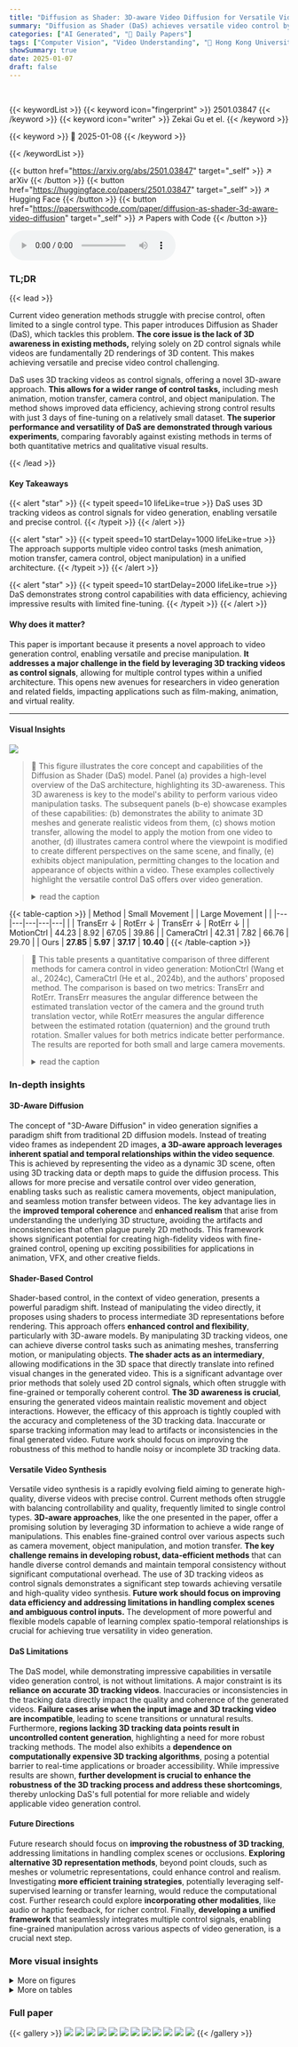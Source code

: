```yaml
---
title: "Diffusion as Shader: 3D-aware Video Diffusion for Versatile Video Generation Control"
summary: "Diffusion as Shader (DaS) achieves versatile video control by using 3D tracking videos as control signals in a unified video diffusion model, enabling precise manipulation across diverse tasks."
categories: ["AI Generated", "🤗 Daily Papers"]
tags: ["Computer Vision", "Video Understanding", "🏢 Hong Kong University of Science and Technology",]
showSummary: true
date: 2025-01-07
draft: false
---
```


<br>

{{< keywordList >}}
{{< keyword icon="fingerprint" >}} 2501.03847 {{< /keyword >}}
{{< keyword icon="writer" >}} Zekai Gu et el. {{< /keyword >}}
 
{{< keyword >}} 🤗 2025-01-08 {{< /keyword >}}
 
{{< /keywordList >}}

{{< button href="https://arxiv.org/abs/2501.03847" target="_self" >}}
↗ arXiv
{{< /button >}}
{{< button href="https://huggingface.co/papers/2501.03847" target="_self" >}}
↗ Hugging Face
{{< /button >}}
{{< button href="https://paperswithcode.com/paper/diffusion-as-shader-3d-aware-video-diffusion" target="_self" >}}
↗ Papers with Code
{{< /button >}}



<audio controls>
    <source src="https://ai-paper-reviewer.com/2501.03847/podcast.wav" type="audio/wav">
    Your browser does not support the audio element.
</audio>


### TL;DR


{{< lead >}}

Current video generation methods struggle with precise control, often limited to a single control type.  This paper introduces Diffusion as Shader (DaS), which tackles this problem.  **The core issue is the lack of 3D awareness in existing methods,** relying solely on 2D control signals while videos are fundamentally 2D renderings of 3D content.  This makes achieving versatile and precise video control challenging. 



DaS uses 3D tracking videos as control signals, offering a novel 3D-aware approach.  **This allows for a wider range of control tasks,** including mesh animation, motion transfer, camera control, and object manipulation. The method shows improved data efficiency, achieving strong control results with just 3 days of fine-tuning on a relatively small dataset.  **The superior performance and versatility of DaS are demonstrated through various experiments**, comparing favorably against existing methods in terms of both quantitative metrics and qualitative visual results.

{{< /lead >}}


#### Key Takeaways

{{< alert "star" >}}
{{< typeit speed=10 lifeLike=true >}} DaS uses 3D tracking videos as control signals for video generation, enabling versatile and precise control. {{< /typeit >}}
{{< /alert >}}

{{< alert "star" >}}
{{< typeit speed=10 startDelay=1000 lifeLike=true >}} The approach supports multiple video control tasks (mesh animation, motion transfer, camera control, object manipulation) in a unified architecture. {{< /typeit >}}
{{< /alert >}}

{{< alert "star" >}}
{{< typeit speed=10 startDelay=2000 lifeLike=true >}} DaS demonstrates strong control capabilities with data efficiency, achieving impressive results with limited fine-tuning. {{< /typeit >}}
{{< /alert >}}

#### Why does it matter?
This paper is important because it presents a novel approach to video generation control, enabling versatile and precise manipulation.  **It addresses a major challenge in the field by leveraging 3D tracking videos as control signals**, allowing for multiple control types within a unified architecture. This opens new avenues for researchers in video generation and related fields, impacting applications such as film-making, animation, and virtual reality.

------
#### Visual Insights



![](https://arxiv.org/html/2501.03847/x1.png)

> 🔼 This figure illustrates the core concept and capabilities of the Diffusion as Shader (DaS) model.  Panel (a) provides a high-level overview of the DaS architecture, highlighting its 3D-awareness. This 3D awareness is key to the model's ability to perform various video manipulation tasks. The subsequent panels (b-e) showcase examples of these capabilities: (b) demonstrates the ability to animate 3D meshes and generate realistic videos from them, (c) shows motion transfer, allowing the model to apply the motion from one video to another, (d) illustrates camera control where the viewpoint is modified to create different perspectives on the same scene, and finally, (e) exhibits object manipulation, permitting changes to the location and appearance of objects within a video. These examples collectively highlight the versatile control DaS offers over video generation.
> <details>
> <summary>read the caption</summary>
> Figure 1. Diffusion as Shader (DaS) is (a) a 3D-aware video diffusion method enabling versatile video control tasks including (b) animating meshes to video generation, (c) motion transfer, (d) camera control, and (e) object manipulation.
> </details>





{{< table-caption >}}
| Method | Small Movement |  | Large Movement |  | 
|---|---|---|---|---| 
|  | TransErr ↓ | RotErr ↓ | TransErr ↓ | RotErr ↓ | 
| MotionCtrl | 44.23 | 8.92 | 67.05 | 39.86 | 
| CameraCtrl | 42.31 | 7.82 | 66.76 | 29.70 | 
| Ours | **27.85** | **5.97** | **37.17** | **10.40** | {{< /table-caption >}}

> 🔼 This table presents a quantitative comparison of three different methods for camera control in video generation: MotionCtrl (Wang et al., 2024c), CameraCtrl (He et al., 2024b), and the authors' proposed method.  The comparison is based on two metrics: TransErr and RotErr. TransErr measures the angular difference between the estimated translation vector of the camera and the ground truth translation vector, while RotErr measures the angular difference between the estimated rotation (quaternion) and the ground truth rotation.  Smaller values for both metrics indicate better performance.  The results are reported for both small and large camera movements.
> <details>
> <summary>read the caption</summary>
> Table 1. Quantitative results on camera control of MotionCtrl (Wang et al., 2024c), CameraCtrl (He et al., 2024b), and our method. “TransErr” and “RotErr” are the angle differences between the estimated translation and rotation and the ground-truth ones in degree.
> </details>





### In-depth insights


#### 3D-Aware Diffusion
The concept of "3D-Aware Diffusion" in video generation signifies a paradigm shift from traditional 2D diffusion models.  Instead of treating video frames as independent 2D images, **a 3D-aware approach leverages inherent spatial and temporal relationships within the video sequence**. This is achieved by representing the video as a dynamic 3D scene, often using 3D tracking data or depth maps to guide the diffusion process. This allows for more precise and versatile control over video generation, enabling tasks such as realistic camera movements, object manipulation, and seamless motion transfer between videos.  The key advantage lies in the **improved temporal coherence** and **enhanced realism** that arise from understanding the underlying 3D structure, avoiding the artifacts and inconsistencies that often plague purely 2D methods.  This framework shows significant potential for creating high-fidelity videos with fine-grained control, opening up exciting possibilities for applications in animation, VFX, and other creative fields.

#### Shader-Based Control
Shader-based control, in the context of video generation, presents a powerful paradigm shift.  Instead of manipulating the video directly, it proposes using shaders to process intermediate 3D representations before rendering. This approach offers **enhanced control and flexibility**, particularly with 3D-aware models. By manipulating 3D tracking videos, one can achieve diverse control tasks such as animating meshes, transferring motion, or manipulating objects.  **The shader acts as an intermediary**, allowing modifications in the 3D space that directly translate into refined visual changes in the generated video.  This is a significant advantage over prior methods that solely used 2D control signals, which often struggle with fine-grained or temporally coherent control. **The 3D awareness is crucial**, ensuring the generated videos maintain realistic movement and object interactions. However, the efficacy of this approach is tightly coupled with the accuracy and completeness of the 3D tracking data. Inaccurate or sparse tracking information may lead to artifacts or inconsistencies in the final generated video. Future work should focus on improving the robustness of this method to handle noisy or incomplete 3D tracking data.

#### Versatile Video Synthesis
Versatile video synthesis is a rapidly evolving field aiming to generate high-quality, diverse videos with precise control.  Current methods often struggle with balancing controllability and quality, frequently limited to single control types.  **3D-aware approaches**, like the one presented in the paper, offer a promising solution by leveraging 3D information to achieve a wide range of manipulations.  This enables fine-grained control over various aspects such as camera movement, object manipulation, and motion transfer.  **The key challenge remains in developing robust, data-efficient methods** that can handle diverse control demands and maintain temporal consistency without significant computational overhead. The use of 3D tracking videos as control signals demonstrates a significant step towards achieving versatile and high-quality video synthesis.  **Future work should focus on improving data efficiency and addressing limitations in handling complex scenes and ambiguous control inputs.**  The development of more powerful and flexible models capable of learning complex spatio-temporal relationships is crucial for achieving true versatility in video generation.

#### DaS Limitations
The DaS model, while demonstrating impressive capabilities in versatile video generation control, is not without limitations.  A major constraint is its **reliance on accurate 3D tracking videos**.  Inaccuracies or inconsistencies in the tracking data directly impact the quality and coherence of the generated videos.  **Failure cases arise when the input image and 3D tracking video are incompatible**, leading to scene transitions or unnatural results.  Furthermore, **regions lacking 3D tracking data points result in uncontrolled content generation**, highlighting a need for more robust tracking methods.  The model also exhibits a **dependence on computationally expensive 3D tracking algorithms**, posing a potential barrier to real-time applications or broader accessibility. While impressive results are shown, **further development is crucial to enhance the robustness of the 3D tracking process and address these shortcomings**, thereby unlocking DaS's full potential for more reliable and widely applicable video generation control.

#### Future Directions
Future research should focus on **improving the robustness of 3D tracking**, addressing limitations in handling complex scenes or occlusions.  **Exploring alternative 3D representation methods**, beyond point clouds, such as meshes or volumetric representations, could enhance control and realism.  Investigating **more efficient training strategies**, potentially leveraging self-supervised learning or transfer learning, would reduce the computational cost.  Further research could explore **incorporating other modalities**, like audio or haptic feedback, for richer control. Finally, **developing a unified framework** that seamlessly integrates multiple control signals, enabling fine-grained manipulation across various aspects of video generation, is a crucial next step.


### More visual insights

<details>
<summary>More on figures
</summary>


![](https://arxiv.org/html/2501.03847/x2.png)

> 🔼 This figure illustrates the architecture of the Diffusion as Shader (DaS) model.  It begins by explaining how 3D points are color-coded based on their coordinates (a), forming a 3D tracking video (b) which acts as a control signal.  The input image (c) and the 3D tracking video are then fed into a transformer-based latent diffusion model using a Variational Autoencoder (VAE). A crucial step is the use of a 'trainable copy' of the denoising Diffusion Transformer (DiT) to process the 3D tracking video.  Zero linear layers help integrate the condition features from this video into the denoising process, making the model 3D-aware.
> <details>
> <summary>read the caption</summary>
> Figure 2. Architecture of DaS. (a) We colorize dynamic 3D points according to their coordinates to get (b) a 3D tracking video. (c) The input image and the 3D tracking video are processed by (d) a transformer-based latent diffusion with a variational autoencoder (VAE). The 3D tracking video is processed by a trainable copy of the denoising DiT and zero linear layers are used to inject the condition features from 3D tracking videos into the denoising process.
> </details>



![](https://arxiv.org/html/2501.03847/x3.png)

> 🔼 This figure illustrates how 3D tracking videos are generated for four different video control tasks using the Diffusion as Shader (DaS) method. (a) Object manipulation:  Depth maps and object segmentation are used to identify and manipulate the 3D points of an object, creating a 3D tracking video that guides the object's movement in the generated video. (b) Animating meshes to videos: Animated 3D meshes are converted into 3D tracking videos, providing control over mesh animation. (c) Camera control: Depth maps and camera trajectories are used to generate a 3D tracking video that directs camera movements in the output video. (d) Motion transfer: A 3D tracker processes a source video to generate a 3D tracking video which captures and transfers the motion to a new video with potentially altered styling or content.
> <details>
> <summary>read the caption</summary>
> Figure 3. 3D tracking video generation in (a) object manipulation, (b) animating mesh to video generation, (c) camera control, and (d) motion transfer.
> </details>



![](https://arxiv.org/html/2501.03847/x4.png)

> 🔼 This figure showcases the qualitative results of the Diffusion as Shader (DaS) model on camera control tasks.  Four distinct camera trajectories are depicted (left, right, up, and down movements) across multiple frames. The large-scale movements demonstrate the model's ability to generate videos with diverse and complex camera paths accurately. Each row shows a sequence of frames from a video generated with DaS, demonstrating the smoothness and realism of the camera motions.
> <details>
> <summary>read the caption</summary>
> Figure 4. Qualitative results of DaS on the camera control task. We show 4 trajectories (left, right, up, down) with large movements.
> </details>



![](https://arxiv.org/html/2501.03847/x5.png)

> 🔼 Figure 5 presents a qualitative comparison of motion transfer results obtained using three different methods: the authors' proposed method, CCEdit (Feng et al., 2024b), and TokenFlow (Geyer et al., 2023b).  For each method, two example video generation results are displayed, each accompanied by the corresponding text prompt. This allows for a visual assessment of each method's ability to accurately translate the motion described in the text prompt into the generated video, considering factors like fidelity, coherence, and overall quality of the video generated. The comparison highlights the relative strengths and weaknesses of each approach in achieving accurate motion transfer.
> <details>
> <summary>read the caption</summary>
> Figure 5. Qualitative comparison on motion transfer between our method, CCEdit (Feng et al., 2024b), and TokenFlow (Geyer et al., 2023b).
> </details>



![](https://arxiv.org/html/2501.03847/x6.png)

> 🔼 Figure 6 showcases the qualitative results of the motion transfer task using the proposed Diffusion as Shader (DaS) method.  It displays several pairs of source and transferred videos generated by the DaS model. The source video is shown on the top row of each pair, while the DaS-generated transferred video is presented in the bottom row. Each pair demonstrates the ability of DaS to transfer motion while maintaining good quality and visual coherence.
> <details>
> <summary>read the caption</summary>
> Figure 6. Qualitative results on motion transfer of our method.
> </details>



![](https://arxiv.org/html/2501.03847/x7.png)

> 🔼 Figure 7 showcases the versatility of the proposed Diffusion as Shader (DaS) method in generating videos from animated 3D meshes.  It demonstrates that, using the same underlying mesh as input, DaS can produce videos with vastly different artistic styles.  This highlights the method's ability to decouple animation from visual style, allowing for greater control and creative freedom in video generation.
> <details>
> <summary>read the caption</summary>
> Figure 7. More results of the animating mesh to video generation task. Our method enables the generation of different styles from the same mesh.
> </details>



![](https://arxiv.org/html/2501.03847/x8.png)

> 🔼 Figure 8 presents a qualitative comparison of video generation results from two different methods: the proposed 'Diffusion as Shader' (DaS) approach and the CHAMP method (Zhu et al., 2024). Both methods tackle the task of animating 3D meshes into realistic videos. The figure visually demonstrates the capabilities of each approach by showing generated video frames corresponding to various animation sequences and stylistic choices (different styles), allowing for a direct comparison of their respective visual quality, animation smoothness, and overall realism.  The comparison highlights the strengths and weaknesses of each method in terms of producing high-fidelity, visually appealing videos from input 3D mesh animations.
> <details>
> <summary>read the caption</summary>
> Figure 8. Qualitative comparison on the animating mesh to video task between our method and CHAMP (Zhu et al., 2024).
> </details>



![](https://arxiv.org/html/2501.03847/x9.png)

> 🔼 Figure 9 presents qualitative results demonstrating the object manipulation capabilities of the Diffusion as Shader (DaS) model. The top half showcases examples of object translation, where the object's position changes within the scene.  The bottom half displays object rotation, showing how DaS can modify the object's orientation. Each example includes the input image and the result generated by DaS, illustrating the model's ability to seamlessly integrate object manipulation into video generation.
> <details>
> <summary>read the caption</summary>
> Figure 9. Qualitative results of our method on the object manipulation task. The top part shows the results of translation while the bottom part shows the results of rotating the object.
> </details>



![](https://arxiv.org/html/2501.03847/x10.png)

> 🔼 This figure compares the results of video generation using two different types of 3D control signals: depth maps and 3D tracking videos.  The goal was to assess the impact of each method on the temporal consistency of generated videos, meaning how well the generated frames flow together smoothly over time.  The image showcases several generated video sequences side-by-side, allowing for a visual comparison of the quality of each approach.  The results demonstrate that videos created using 3D tracking videos exhibit substantially better cross-frame consistency than those produced with depth maps.
> <details>
> <summary>read the caption</summary>
> Figure 10. Generated videos using depth maps or 3D tracking videos as control signals. Our 3D tracking videos provide better quality on the cross-frame consistency for video generation than depth maps.
> </details>



![](https://arxiv.org/html/2501.03847/x11.png)

> 🔼 Figure 11 demonstrates two failure scenarios of the DaS model. The top panel shows a case where an incompatible tracking video (i.e., a video whose 3D points don't correspond to the input image's content) is used.  As a result, the model generates a video that shifts to a visually similar but different scene.  The bottom panel illustrates another failure: when the 3D tracking video lacks data for certain regions of the input image (out-of-tracking range).  In this case, the model generates video content for those regions that's not constrained by the 3D tracking information, resulting in uncontrolled or unrealistic visual elements.
> <details>
> <summary>read the caption</summary>
> Figure 11. Failure cases. (Top) Incompatible tracking video. When a tracking video that does not correspond to the structures of the input image is provided, DaS will generate a video with a scene transition to a compatible new scene. (Bottom) Out of tracking range. For regions without 3D tracking points, the tracking video fails to constrain these regions and DaS may generate some uncontrolled content.
> </details>



</details>




<details>
<summary>More on tables
</summary>


{{< table-caption >}}
| Method | Tex-Ali ↑ | Tem-Con ↑ |
|---|---|---|
| CCEdit | 16.9 | 0.932 |
| Tokenflow | 31.9 | 0.956 |
| Ours | **32.6** | **0.971** |{{< /table-caption >}}
> 🔼 This table presents a quantitative comparison of three different methods for motion transfer in video generation: CCEdit, TokenFlow, and the authors' proposed method.  The comparison is based on two CLIP scores: Text-Ali and Tem-Con.  Text-Ali measures the semantic consistency between the generated videos and the corresponding text prompts used to guide the generation process; a higher score indicates better alignment between the generated video content and the intended meaning of the text prompt. Tem-Con measures the temporal consistency of the generated videos, evaluating how well the video's frames flow smoothly over time; a higher score indicates better temporal coherence. The table allows for a direct comparison of the effectiveness of the three methods in achieving both semantic and temporal consistency in motion transfer.
> <details>
> <summary>read the caption</summary>
> Table 2. CLIP scores for motion transfer of CCEdit (Feng et al., 2024b), TokenFlow (Geyer et al., 2023b), and our method. “Text-Ali” is the semantic CLIP consistency between generated videos and the given text prompts. “Tem-Con” is the temporal CLIP consistency between neighboring frames.
> </details>

{{< table-caption >}}
| Depth | Tracking | #Tracks | PSNR ↑ | SSIM ↑ | LPIPS ↓ | FVD ↓ |
|---|---|---|---|---|---|---|
| ✓ |  | - | 18.08 | 0.573 | 0.312 | 645.1 |
|  | ✓ | 900 | 18.52 | 0.586 | 0.337 | 765.3 |
|  | ✓ | 2500 | 19.17 | 0.632 | 0.263 | 566.4 |
|  | ✓ | 4900 | **19.27** | **0.658** | **0.261** | **551.3** |
|  | ✓ | 8100 | 19.11 | 0.649 | 0.262 | 599.0 |{{< /table-caption >}}
> 🔼 This table presents a quantitative comparison of using depth maps versus 3D tracking videos as control signals in an image-to-video generation model.  The evaluation metrics include PSNR, SSIM, LPIPS, and FVD, which measure various aspects of video quality (peak signal-to-noise ratio, structural similarity, learned perceptual image patch similarity, and Fréchet video distance, respectively).  The performance is assessed on the validation sets of the DAVIS and MiraData datasets. The table also investigates the impact of varying the number of 3D points used in the 3D tracking video, providing insights into the trade-off between control precision and computational cost. The results highlight the superior performance of 3D tracking videos over depth maps for generating high-quality videos.
> <details>
> <summary>read the caption</summary>
> Table 3. Analysis of applying different 3D control signals for image to video generation. We evaluate PSNR, SSIM, LPIPS, and FVD of generated videos on the validation set of the DAVIS and MiraData datasets. “Depth” means using depth maps as the 3D control signals. “Tracking” means using 3D tracking videos as the control signals. #Tracks means the number of 3D points used in the 3D tracking video.
> </details>

</details>




### Full paper

{{< gallery >}}
<img src="https://ai-paper-reviewer.com/2501.03847/1.png" class="grid-w50 md:grid-w33 xl:grid-w25" />
<img src="https://ai-paper-reviewer.com/2501.03847/2.png" class="grid-w50 md:grid-w33 xl:grid-w25" />
<img src="https://ai-paper-reviewer.com/2501.03847/3.png" class="grid-w50 md:grid-w33 xl:grid-w25" />
<img src="https://ai-paper-reviewer.com/2501.03847/4.png" class="grid-w50 md:grid-w33 xl:grid-w25" />
<img src="https://ai-paper-reviewer.com/2501.03847/5.png" class="grid-w50 md:grid-w33 xl:grid-w25" />
<img src="https://ai-paper-reviewer.com/2501.03847/6.png" class="grid-w50 md:grid-w33 xl:grid-w25" />
<img src="https://ai-paper-reviewer.com/2501.03847/7.png" class="grid-w50 md:grid-w33 xl:grid-w25" />
<img src="https://ai-paper-reviewer.com/2501.03847/8.png" class="grid-w50 md:grid-w33 xl:grid-w25" />
<img src="https://ai-paper-reviewer.com/2501.03847/9.png" class="grid-w50 md:grid-w33 xl:grid-w25" />
<img src="https://ai-paper-reviewer.com/2501.03847/10.png" class="grid-w50 md:grid-w33 xl:grid-w25" />
<img src="https://ai-paper-reviewer.com/2501.03847/11.png" class="grid-w50 md:grid-w33 xl:grid-w25" />
<img src="https://ai-paper-reviewer.com/2501.03847/12.png" class="grid-w50 md:grid-w33 xl:grid-w25" />
{{< /gallery >}}
